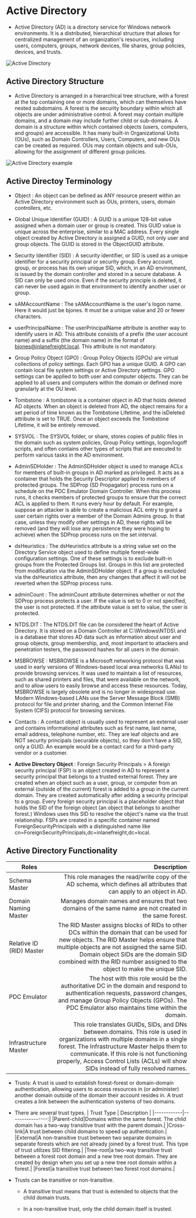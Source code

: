 # Active Directory
- Active Directory (AD) is a directory service for Windows network environments. It is a distributed, hierarchical structure that allows for centralized management of an organization's resources, including users, computers, groups, network devices, file shares, group policies, devices, and trusts.

![Active Directory](../../images/Active%20Directory.png)

## Active Directory Structure
- Active Directory is arranged in a hierarchical tree structure, with a forest at the top containing one or more domains, which can themselves have nested subdomains. A forest is the security boundary within which all objects are under administrative control. A forest may contain multiple domains, and a domain may include further child or sub-domains. A domain is a structure within which contained objects (users, computers, and groups) are accessible. It has many built-in Organizational Units (OUs), such as Domain Controllers, Users, Computers, and new OUs can be created as required. OUs may contain objects and sub-OUs, allowing for the assignment of different group policies.

![Active Directory example](../../images/Active%20Directory%20Example.png)
## Active Directoy Terminology

- Object : An object can be defined as ANY resource present within an Active Directory environment such as OUs, printers, users, domain controllers, etc.

- Global Unique Identifier (GUID) : A GUID is a unique 128-bit value assigned when a domain user or group is created. This GUID value is unique across the enterprise, similar to a MAC address. Every single object created by Active Directory is assigned a GUID, not only user and group objects. The GUID is stored in the ObjectGUID attribute.

-  Security Identifier (SID) : A security identifier, or SID is used as a unique identifier for a security principal or security group. Every account, group, or process has its own unique SID, which, in an AD environment, is issued by the domain controller and stored in a secure database. A SID can only be used once. Even if the security principle is deleted, it can never be used again in that environment to identify another user or group.

- sAMAccountName : The sAMAccountName is the user's logon name. Here it would just be bjones. It must be a unique value and 20 or fewer characters.

- userPrincipalName : The userPrincipalName attribute is another way to identify users in AD. This attribute consists of a prefix (the user account name) and a suffix (the domain name) in the format of bjones@inlanefreight.local. This attribute is not mandatory.

- Group Policy Object (GPO) : Group Policy Objects (GPOs) are virtual collections of policy settings. Each GPO has a unique GUID. A GPO can contain local file system settings or Active Directory settings. GPO settings can be applied to both user and computer objects. They can be applied to all users and computers within the domain or defined more granularly at the OU level.

- Tombstone : A tombstone is a container object in AD that holds deleted AD objects. When an object is deleted from AD, the object remains for a set period of time known as the Tombstone Lifetime, and the isDeleted attribute is set to TRUE. Once an object exceeds the Tombstone Lifetime, it will be entirely removed. 

- SYSVOL : The SYSVOL folder, or share, stores copies of public files in the domain such as system policies, Group Policy settings, logon/logoff scripts, and often contains other types of scripts that are executed to perform various tasks in the AD environment. 

- AdminSDHolder : The AdminSDHolder object is used to manage ACLs for members of built-in groups in AD marked as privileged. It acts as a container that holds the Security Descriptor applied to members of protected groups. The SDProp (SD Propagator) process runs on a schedule on the PDC Emulator Domain Controller. When this process runs, it checks members of protected groups to ensure that the correct ACL is applied to them. It runs every hour by default. For example, suppose an attacker is able to create a malicious ACL entry to grant a user certain rights over a member of the Domain Admins group. In that case, unless they modify other settings in AD, these rights will be removed (and they will lose any persistence they were hoping to achieve) when the SDProp process runs on the set interval.

- dsHeuristics : The dsHeuristics attribute is a string value set on the Directory Service object used to define multiple forest-wide configuration settings. One of these settings is to exclude built-in groups from the Protected Groups list. Groups in this list are protected from modification via the AdminSDHolder object. If a group is excluded via the dsHeuristics attribute, then any changes that affect it will not be reverted when the SDProp process runs.

- adminCount : The adminCount attribute determines whether or not the SDProp process protects a user. If the value is set to 0 or not specified, the user is not protected. If the attribute value is set to value, the user is protected. 

- NTDS.DIT : The NTDS.DIT file can be considered the heart of Active Directory. It is stored on a Domain Controller at C:\Windows\NTDS\ and is a database that stores AD data such as information about user and group objects, group membership, and, most important to attackers and penetration testers, the password hashes for all users in the domain.

- MSBROWSE : MSBROWSE is a Microsoft networking protocol that was used in early versions of Windows-based local area networks (LANs) to provide browsing services. It was used to maintain a list of resources, such as shared printers and files, that were available on the network, and to allow users to easily browse and access these resources. Today, MSBROWSE is largely obsolete and is no longer in widespread use. Modern Windows-based LANs use the Server Message Block (SMB) protocol for file and printer sharing, and the Common Internet File System (CIFS) protocol for browsing services.

- Contacts : A contact object is usually used to represent an external user and contains informational attributes such as first name, last name, email address, telephone number, etc. They are leaf objects and are NOT security principals (securable objects), so they don't have a SID, only a GUID. An example would be a contact card for a third-party vendor or a customer.

- **Active Directory Object** : Foreign Security Principals > A foreign security principal (FSP) is an object created in AD to represent a security principal that belongs to a trusted external forest. They are created when an object such as a user, group, or computer from an external (outside of the current) forest is added to a group in the current domain. They are created automatically after adding a security principal to a group. Every foreign security principal is a placeholder object that holds the SID of the foreign object (an object that belongs to another forest.) Windows uses this SID to resolve the object's name via the trust relationship. FSPs are created in a specific container named ForeignSecurityPrincipals with a distinguished name like cn=ForeignSecurityPrincipals,dc=inlanefreight,dc=local.

## Active Directory Functionality

|    Roles    | Description|
|-------------|-----------:|
|Schema Master|This role manages the read/write copy of the AD schema, which defines all attributes that can apply to an object in AD.|
|Domain Naming Master|Manages domain names and ensures that two domains of the same name are not created in the same forest.|
|Relative ID (RID) Master|The RID Master assigns blocks of RIDs to other DCs within the domain that can be used for new objects. The RID Master helps ensure that multiple objects are not assigned the same SID. Domain object SIDs are the domain SID combined with the RID number assigned to the object to make the unique SID.|
|PDC Emulator|The host with this role would be the authoritative DC in the domain and respond to authentication requests, password changes, and manage Group Policy Objects (GPOs). The PDC Emulator also maintains time within the domain.|
|Infrastructure Master|This role translates GUIDs, SIDs, and DNs between domains. This role is used in organizations with multiple domains in a single forest. The Infrastructure Master helps them to communicate. If this role is not functioning properly, Access Control Lists (ACLs) will show SIDs instead of fully resolved names.|

- Trusts: A trust is used to establish forest-forest or domain-domain authentication, allowing users to access resources in (or administer) another domain outside of the domain their account resides in. A trust creates a link between the authentication systems of two domains.

- There are several trust types.
| Trust Type |	Description    |
|------------|----------------:|
|Parent-child|Domains within the same forest. The child domain has a two-way transitive trust with the parent domain.|
|Cross-link|A trust between child domains to speed up authentication.|
|External|A non-transitive trust between two separate domains in separate forests which are not already joined by a forest trust. This type of trust utilizes SID filtering.|
|Tree-root|a two-way transitive trust between a forest root domain and a new tree root domain. They are created by design when you set up a new tree root domain within a forest.|
|Forest|a transitive trust between two forest root domains.|

- Trusts can be transitive or non-transitive.

    - A transitive trust means that trust is extended to objects that the child domain trusts.

    - In a non-transitive trust, only the child domain itself is trusted.
